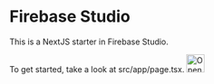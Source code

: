 # Firebase Studio

This is a NextJS starter in Firebase Studio.

To get started, take a look at src/app/page.tsx.
<a href="https://studio.firebase.google.com/import?url=https%3A%2F%2Fgithub.com%2Fsaikirantechy%2FSKT-GlobaTrack">
  <img
    height="32"
    alt="Open in Firebase Studio"
    src="https://cdn.firebasestudio.dev/btn/open_bright_32@2x.png">
</a>
